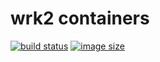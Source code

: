 # wrk2 containers
[![build status](https://circleci.com/gh/desource/container-wrk2.svg?&style=shield)](https://quay.io/repository/desource/wrk2?tab=tags) [![image size](https://badge.imagelayers.io/desource/wrk2:latest.svg)](https://hub.docker.com/r/desource/wrk2/)
